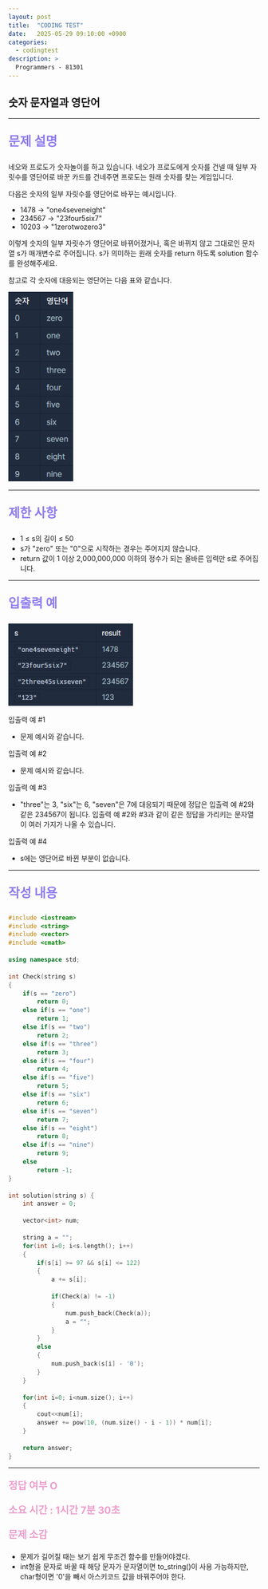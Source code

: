 ```yaml
---
layout: post
title:  "CODING TEST"
date:   2025-05-29 09:10:00 +0900
categories:
  - codingtest
description: >
  Programmers - 81301
---
```

## 숫자 문자열과 영단어

---

<p style = "color:#8f7cee; font-size:25px; font-weight:bold">
문제 설명
</p>

네오와 프로도가 숫자놀이를 하고 있습니다. 네오가 프로도에게 숫자를 건넬 때 일부 자릿수를 영단어로 바꾼 카드를 건네주면 프로도는 원래 숫자를 찾는 게임입니다.

다음은 숫자의 일부 자릿수를 영단어로 바꾸는 예시입니다.

- 1478 → "one4seveneight"
- 234567 → "23four5six7"
- 10203 → "1zerotwozero3"

이렇게 숫자의 일부 자릿수가 영단어로 바뀌어졌거나, 혹은 바뀌지 않고 그대로인 문자열 s가 매개변수로 주어집니다. s가 의미하는 원래 숫자를 return 하도록 solution 함수를 완성해주세요.

참고로 각 숫자에 대응되는 영단어는 다음 표와 같습니다.

<img src = "../../assets/img/codingtest/81301_1.png" width = "130" height = "380">

---

<p style = "color:#8f7cee; font-size:25px; font-weight:bold">
제한 사항
</p>

- 1 ≤ s의 길이 ≤ 50
- s가 "zero" 또는 "0"으로 시작하는 경우는 주어지지 않습니다.
- return 값이 1 이상 2,000,000,000 이하의 정수가 되는 올바른 입력만 s로 주어집니다. 

---

<p style = "color:#8f7cee; font-size:25px; font-weight:bold">
입출력 예
</p>

<img src = "../../assets/img/codingtest/81301_2.png" width = "250" height = "165">

입출력 예 #1
- 문제 예시와 같습니다.

입출력 예 #2
- 문제 예시와 같습니다.

입출력 예 #3
- "three"는 3, "six"는 6, "seven"은 7에 대응되기 때문에 정답은 입출력 예 #2와 같은 234567이 됩니다.
입출력 예 #2와 #3과 같이 같은 정답을 가리키는 문자열이 여러 가지가 나올 수 있습니다.

입출력 예 #4
- s에는 영단어로 바뀐 부분이 없습니다.

---

<p style = "color:#8f7cee; font-size:25px; font-weight:bold">
작성 내용
</p>

```C++
#include <iostream>
#include <string>
#include <vector>
#include <cmath>

using namespace std;

int Check(string s)
{
    if(s == "zero")
        return 0;
    else if(s == "one")
        return 1;
    else if(s == "two")
        return 2;
    else if(s == "three")
        return 3;
    else if(s == "four")
        return 4;
    else if(s == "five")
        return 5;
    else if(s == "six")
        return 6;
    else if(s == "seven")
        return 7;
    else if(s == "eight")
        return 8;
    else if(s == "nine")
        return 9;
    else
        return -1;
}

int solution(string s) {
    int answer = 0;
    
    vector<int> num;
    
    string a = "";
    for(int i=0; i<s.length(); i++)
    {
        if(s[i] >= 97 && s[i] <= 122)
        {
            a += s[i];
            
            if(Check(a) != -1)
            {
                num.push_back(Check(a));
                a = "";
            }
        }
        else
        {
            num.push_back(s[i] - '0');
        }
    }
    
    for(int i=0; i<num.size(); i++)
    {
        cout<<num[i];
        answer += pow(10, (num.size() - i - 1)) * num[i];
    }
    
    return answer;
}
```

---

<p style = "color:#ed9ece; font-size:20px; font-weight:bold">
정답 여부 O
</p>

<p style = "color:#ed9ece; font-size:20px; font-weight:bold">
소요 시간 : 1시간 7분 30초
</p>

<p style = "color:#ed9ece; font-size:20px; font-weight:bold">
문제 소감
</p>

- 문제가 길어질 때는 보기 쉽게 무조건 함수를 만들어야겠다.
- int형을 문자로 바꿀 때 해당 문자가 문자열이면 to_string()이 사용 가능하지만, char형이면 '0'을 빼서 아스키코드 값을 바꿔주어야 한다.